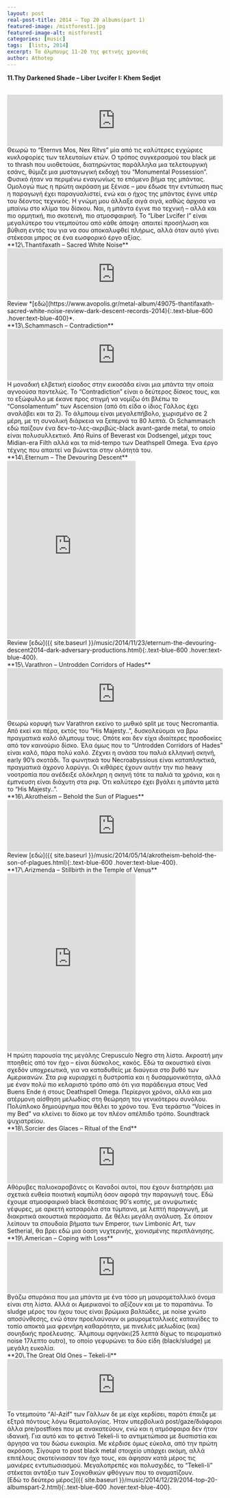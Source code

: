 ```yaml
---
layout: post
real-post-title: 2014 – Top 20 albums(part 1)
featured-image: /mistforest1.jpg
featured-image-alt: mistforest1
categories: [music]
tags:  [lists, 2014]
excerpt: Τα άλμπουμς 11-20 της φετινής χρονιάς
author: Athotep
---
```


**11\.Thy Darkened Shade – Liber Lvcifer I: Khem Sedjet**  
<br>
<iframe style="border: 0; width: 100%; height: 120px;" src="https://bandcamp.com/EmbeddedPlayer/album=98650404/size=large/bgcol=ffffff/linkcol=0687f5/tracklist=false/artwork=small/transparent=true/" seamless><a href="http://wtcproductions.bandcamp.com/album/liber-lvcifer-i-khem-sedjet">Liber Lvcifer I: Khem Sedjet by THY DARKENED SHADE</a></iframe>  
<br>
Θεωρώ το “Eternvs Mos, Nex Ritvs” μία από τις καλύτερες εγχώριες κυκλοφορίες των τελευταίων ετών. Ο τρόπος συγκερασμού του black με το thrash που υιοθετούσε, διατηρώντας παράλληλα μια τελετουργική εσάνς, θύμιζε μια μυσταγωγική εκδοχή του “Monumental Possession”. Φυσικό ήταν να περιμένω εναγωνίως το επόμενο βήμα της μπάντας. Ομολογώ πως η πρώτη ακρόαση με ξένισε – μου έδωσε την εντύπωση πως η παραγωγή έχει παραγυαλιστεί, ενώ και ο ήχος της μπάντας έγινε υπέρ του δέοντος τεχνικός. Η γνώμη μου άλλαξε σιγά σιγά, καθώς άρχισα να μπαίνω στο κλίμα του δίσκου. Ναι, η μπάντα έγινε πιο τεχνική – αλλά και πιο ορμητική, πιο σκοτεινή, πιο ατμοσφαιρική. Το “Liber Lvcifer I” είναι μεγαλύτερο του ντεμπούτου από κάθε άποψη· απαιτεί προσήλωση και βύθιση εντός του για να σου αποκαλυφθεί πλήρως, αλλά όταν αυτό γίνει στέκεσαι μπρος σε ένα εωσφορικό έργο αξίας.  
<br>
**12\.Thantifaxath – Sacred White Noise**  
<br>
<iframe style="border: 0; width: 100%; height: 120px;" src="https://bandcamp.com/EmbeddedPlayer/album=2695563465/size=large/bgcol=ffffff/linkcol=0687f5/tracklist=false/artwork=small/transparent=true/" seamless><a href="http://darkdescentrecords.bandcamp.com/album/sacred-white-noise">Sacred White Noise by Thantifaxath</a></iframe>  
<br>
Review *[εδώ](https://www.avopolis.gr/metal-album/49075-thantifaxath-sacred-white-noise-review-dark-descent-records-2014){:.text-blue-600 .hover:text-blue-400}*.  
<br>
**13\.Schammasch – Contradiction**  
<br>
<iframe style="border: 0; width: 100%; height: 120px;" src="https://bandcamp.com/EmbeddedPlayer/album=2914834429/size=large/bgcol=ffffff/linkcol=0687f5/tracklist=false/artwork=small/transparent=true/" seamless><a href="http://schammasch.bandcamp.com/album/contradiction">Contradiction by Schammasch</a></iframe>  
<br>
Η μοναδική ελβετική είσοδος στην εικοσάδα είναι μια μπάντα την οποία αγνοούσα παντελώς. Το “Contradiction” είναι ο δεύτερος δίσκος τους, και το εξώφυλλο με έκανε προς στιγμή να νομίζω ότι βλέπω το “Consolamentum” των Ascension (από ότι είδα ο ίδιος Γάλλος έχει αναλάβει και τα 2). Το άλμπουμ είναι μεγαλεπήβολο, χωρισμένο σε 2 μέρη, με τη συνολική διάρκεια να ξεπερνά τα 80 λεπτά. Οι Schammasch εδώ παίζουν ένα δεν-το-λες-ακριβώς-black avant-garde metal, το οποίο είναι πολυσυλλεκτικό. Από Ruins of Beverast και Dodsengel, μέχρι τους Midian-era Filth αλλά και τα mid-tempo των Deathspell Omega. Ένα έργο τέχνης που απαιτεί να βιώνεται στην ολότητά του.  
<br>
**14\.Eternum – The Devouring Descent**  
<br>
<iframe class="w-full" height="415" src="https://www.youtube.com/embed/DX5Wok78CF8" frameborder="0" allow="accelerometer; autoplay; encrypted-media; gyroscope; picture-in-picture" allowfullscreen></iframe>  
<br>
Review [εδώ]({{ site.baseurl }}/music/2014/11/23/eternum-the-devouring-descent2014-dark-adversary-productions.html){:.text-blue-600 .hover:text-blue-400}.  
<br>
**15\.Varathron – Untrodden Corridors of Hades**  
<br>
<iframe style="border: 0; width: 100%; height: 120px;" src="https://bandcamp.com/EmbeddedPlayer/album=674678268/size=large/bgcol=ffffff/linkcol=0687f5/tracklist=false/artwork=small/transparent=true/" seamless><a href="http://agoniarecords.bandcamp.com/album/untrodden-corridors-of-hades">Untrodden Corridors of Hades by Varathron</a></iframe>  
<br>
Θεωρώ κορυφή των Varathron εκείνο το μυθικό split με τους Necromantia. Από εκεί και πέρα, εκτός του “His Majesty..”, δυσκολεύομαι να βρω πραγματικά καλό άλμπουμ τους. Οπότε και δεν είχα ιδιαίτερες προσδοκίες από τον καινούριο δίσκο. Έλα όμως που το “Untrodden Corridors of Hades” είναι καλό, πάρα πολύ καλό. Ζέχνει η ανάσα του παλιά ελληνική σκηνή, early 90’s σκοτάδι. Τα φωνητικά του Necroabyssious είναι καταπληκτικά, πραγματικά άχρονο λαρύγγι. Οι κιθάρες έχουν αυτήν την πιο heavy νοοτροπία που ανέδειξε ολόκληρη η σκηνή τότε τα παλιά τα χρόνια, και η έμπνευση είναι διάχυτη στα ριφ. Ότι καλύτερο έχει βγάλει η μπάντα μετά το “His Majesty..”.  
<br>
**16\.Akrotheism – Behold the Sun of Plagues**  
<br>
<iframe style="border: 0; width: 100%; height: 120px;" src="https://bandcamp.com/EmbeddedPlayer/album=3804867744/size=large/bgcol=ffffff/linkcol=0687f5/tracklist=false/artwork=small/transparent=true/" seamless><a href="http://akrotheism.bandcamp.com/album/behold-the-son-of-plagues">Behold The Son Of Plagues by Akrotheism</a></iframe>  
<br>
Review [εδώ]({{ site.baseurl }}/music/2014/05/14/akrotheism-behold-the-son-of-plagues.html){:.text-blue-600 .hover:text-blue-400}.  
<br>
**17\.Arizmenda – Stillbirth in the Temple of Venus**  
<br>
<iframe class="w-full" height="415" src="https://www.youtube.com/embed/Z-XslyTAHhg" frameborder="0" allow="accelerometer; autoplay; encrypted-media; gyroscope; picture-in-picture" allowfullscreen></iframe>  
<br>
Η πρώτη παρουσία της μεγάλης Crepusculo Negro στη λίστα. Ακροατή μην πτοηθείς από τον ήχο – είναι δύσκολος, κακός. Εδώ τα ακουστικά είναι σχεδόν υποχρεωτικά, για να καταδυθείς με διαύγεια στο βυθό των Αμερικανών. Στα ριφ κυριαρχεί η δυστροπία και η δυσαρμονικότητα, αλλά με έναν πολύ πιο κελαριστό τρόπο από ότι για παράδειγμα στους Ved Buens Ende ή στους Deathspell Omega. Περίεργοι χρόνοι, αλλά και μια ατέρμονη αίσθηση μελωδίας στη θεώρηση του γενικότερου συνόλου. Πολύπλοκο δημιούργημα που θέλει το χρόνο του. Ένα τεράστιο “Voices in my Bed” να κλείνει το δίσκο με τον πλέον απέλπιδο τρόπο. Soundtrack ψυχιατρείου.  
<br>
**18\.Sorcier des Glaces – Ritual of the End**  
<br>
<iframe style="border: 0; width: 100%; height: 120px;" src="https://bandcamp.com/EmbeddedPlayer/album=517977172/size=large/bgcol=ffffff/linkcol=0687f5/tracklist=false/artwork=small/transparent=true/" seamless><a href="http://sorcierdesglacesofficial.bandcamp.com/album/ritual-of-the-end">Ritual of The End by Sorcier Des Glaces</a></iframe>  
<br>
Αθόρυβες παλιοκαραβάνες οι Καναδοί αυτοί, που έχουν διατηρήσει μια σχετικά ευθεία ποιοτική καμπύλη όσον αφορά την παραγωγή τους. Εδώ έχουμε ατμοσφαιρικό black θεσπέσιας 90’s κοπής, με ανυψωτικές γέφυρες, με αρκετή κατσαρόλα στα τύμπανα, με λεπτή παραγωγή, με διακριτικά ακουστικά περάσματα. Δε θέλει μεγάλη ανάλυση. Σε όποιον λείπουν τα σπουδαία βήματα των Emperor, των Limbonic Art, των Setherial, θα βρει εδώ μια όαση νυχτερινής, χιονισμένης περιπλάνησης.  
<br>
**19\.American – Coping with Loss**  
<br>
<iframe style="border: 0; width: 100%; height: 120px;" src="https://bandcamp.com/EmbeddedPlayer/album=1254127012/size=large/bgcol=ffffff/linkcol=0687f5/tracklist=false/artwork=small/transparent=true/" seamless><a href="http://americanx.bandcamp.com/album/coping-with-loss">Coping With Loss by american</a></iframe>  
<br>
Βγάζω σπυράκια που μια μπάντα με ένα τόσο μη μαυρομεταλλικό όνομα είναι στη λίστα. Αλλά οι Αμερικανοί το αξίζουν και με το παραπάνω. Το sludge μέρος του ήχου τους είναι βρώμικα βαλτώδες, με noise χνώτο αποσύνθεσης, ενώ όταν προελαύνουν οι μαυρομεταλλικές καταιγίδες το τοπίο αποκτά μια φρενήρη καθαρότητα, με πινελιές μελωδίας (και) σουηδικής προέλευσης. ΄Άλμπουμ σφηνάκι(25 λεπτά δίχως το πειραματικό noise 17λεπτο outro), το οποίο γεφυρώνει τα δύο είδη (black/sludge) με μεγάλη ευκολία.  
<br>
**20\.The Great Old Ones – Tekeli-li**  
<br>
<iframe style="border: 0; width: 100%; height: 120px;" src="https://bandcamp.com/EmbeddedPlayer/album=3821575214/size=large/bgcol=ffffff/linkcol=0687f5/tracklist=false/artwork=small/transparent=true/" seamless><a href="http://thegreatoldones.bandcamp.com/album/tekeli-li">TEKELI-LI by The Great Old Ones</a></iframe>  
<br>
Το ντεμπούτο “Al-Azif” των Γάλλων δε με είχε κερδίσει, παρότι έπαιζε με εξτρά πόντους λόγω θεματολογίας. Ήταν υπερβολικά post/gaze/διάφοροι άλλα pre/postfixes που με ανακατεύουν, ενώ και η ατμόσφαιρα δεν ήταν ιδανική. Για αυτό και το φετινό Tekeli-li το αντιμετώπισα με δυσπιστία και άργησα να του δώσω ευκαιρία. Με κέρδισε όμως εύκολα, από την πρώτη ακρόαση. Σίγουρα το post black metal στοιχείο υπάρχει ακόμη, αλλά επιτέλους σκοτείνιασαν τον ήχο τους, και άφησαν κατά μέρος τις μανιέρες εντυπωσιασμού. Μεγαλοπρεπές και πολυσχιδές, το “Tekeli-li” στέκεται αντάξιο των Σογκοθικών φθόγγων που το ονοματίζουν.  
<br>
[Εδώ το δεύτερο μέρος]({{ site.baseurl }}/music/2014/12/29/2014-top-20-albumspart-2.html){:.text-blue-600 .hover:text-blue-400}.